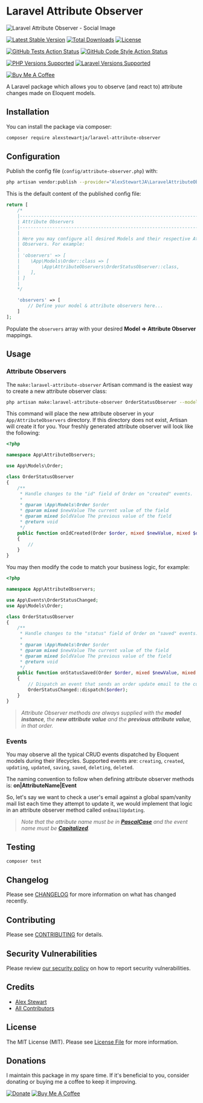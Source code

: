 # Laravel Attribute Observer

![Laravel Attribute Observer - Social Image](https://banners.beyondco.de/Laravel%20Attribute%20Observer.png?theme=light&packageManager=composer+require&packageName=alexstewartja%2Flaravel-attribute-observer&pattern=floatingCogs&style=style_2&description=Observe+%28and+react+to%29+attribute+changes+made+on+Eloquent+models.&md=1&showWatermark=0&fontSize=125px&images=https%3A%2F%2Flaravel.com%2Fimg%2Flogomark.min.svg)

[![Latest Stable Version](http://poser.pugx.org/alexstewartja/laravel-attribute-observer/v)](https://packagist.org/packages/alexstewartja/laravel-attribute-observer)
[![Total Downloads](http://poser.pugx.org/alexstewartja/laravel-attribute-observer/downloads)](https://packagist.org/packages/alexstewartja/laravel-attribute-observer)
[![License](http://poser.pugx.org/alexstewartja/laravel-attribute-observer/license)](https://packagist.org/packages/alexstewartja/laravel-attribute-observer)

[![GitHub Tests Action Status](https://img.shields.io/github/actions/workflow/status/alexstewartja/laravel-attribute-observer/run-tests.yml?label=tests)](https://github.com/alexstewartja/laravel-attribute-observer/actions?query=workflow%3Arun-tests+branch%3Amain)
[![GitHub Code Style Action Status](https://img.shields.io/github/actions/workflow/status/alexstewartja/laravel-attribute-observer/php-cs-fixer.yml?label=code%20style)](https://github.com/alexstewartja/laravel-attribute-observer/actions?query=workflow%3A"Check+%26+fix+styling"+branch%3Amain)

[![PHP Versions Supported](http://poser.pugx.org/alexstewartja/laravel-attribute-observer/require/php)](https://packagist.org/packages/alexstewartja/laravel-attribute-observer)
[![Laravel Versions Supported](https://img.shields.io/packagist/dependency-v/alexstewartja/laravel-attribute-observer/illuminate/contracts?label=laravel)](https://packagist.org/packages/alexstewartja/laravel-attribute-observer)

[![Buy Me A Coffee](https://img.shields.io/badge/Buy_Me-A_Coffee-orange?logo=buy-me-a-coffee)](https://buymeacoffee.com/alexstewartja)

A Laravel package which allows you to observe (and react to) attribute changes made on Eloquent models.

## Installation

You can install the package via composer:

```bash
composer require alexstewartja/laravel-attribute-observer
```

## Configuration

Publish the config file (`config/attribute-observer.php`) with:
```bash
php artisan vendor:publish --provider="AlexStewartJA\LaravelAttributeObserver\LaravelAttributeObserverServiceProvider"
```

This is the default content of the published config file:

```php
return [
    /*
    |--------------------------------------------------------------------------
    | Attribute Observers
    |--------------------------------------------------------------------------
    |
    | Here you may configure all desired Models and their respective Attribute
    | Observers. For example:
    |
    | 'observers' => [
    |    \App\Models\Order::class => [
    |        \App\AttributeObservers\OrderStatusObserver::class,
    |    ],
    | ]
    |
    */

    'observers' => [
        // Define your model & attribute observers here...
    ]
];
```

Populate the `observers` array with your desired **Model => Attribute Observer** mappings.

## Usage

### Attribute Observers

The `make:laravel-attribute-observer` Artisan command is the easiest way to create a new attribute observer class:

```bash
php artisan make:laravel-attribute-observer OrderStatusObserver --model=Order
```

This command will place the new attribute observer in your `App/AttributeObservers` directory. If this directory does not exist,
Artisan will create it for you. Your freshly generated attribute observer will look like the following:

```php
<?php

namespace App\AttributeObservers;

use App\Models\Order;

class OrderStatusObserver
{
    /**
     * Handle changes to the "id" field of Order on "created" events.
     *
     * @param \App\Models\Order $order
     * @param mixed $newValue The current value of the field
     * @param mixed $oldValue The previous value of the field
     * @return void
     */
    public function onIdCreated(Order $order, mixed $newValue, mixed $oldValue)
    {
        //
    }
}
```

You may then modify the code to match your business logic, for example:

```php
<?php

namespace App\AttributeObservers;

use App\Events\OrderStatusChanged;
use App\Models\Order;

class OrderStatusObserver
{
    /**
     * Handle changes to the "status" field of Order on "saved" events.
     *
     * @param \App\Models\Order $order
     * @param mixed $newValue The current value of the field
     * @param mixed $oldValue The previous value of the field
     * @return void
     */
    public function onStatusSaved(Order $order, mixed $newValue, mixed $oldValue)
    {
        // Dispatch an event that sends an order update email to the customer
        OrderStatusChanged::dispatch($order);
    }
}
```

> _Attribute Observer methods are always supplied with the **model instance**, the **new attribute value** and the **previous attribute
value**, in that order._

### Events

You may observe all the typical CRUD events dispatched by Eloquent models during their lifecycles. Supported events are:
`creating`, `created`, `updating`, `updated`, `saving`, `saved`, `deleting`, `deleted`.

The naming convention to follow when defining attribute observer methods is: **on|AttributeName|Event**

So, let's say we want to check a user's email against a global spam/vanity mail list each time they attempt to update it,
we would implement that logic in an attribute observer method called `onEmailUpdating`.

> _Note that the attribute name must be in **[PascalCase](https://techterms.com/definition/pascalcase)** and the
> event name must be **[Capitalized](https://wikipedia.org/wiki/Capitalization)**._

## Testing

```bash
composer test
```

## Changelog

Please see [CHANGELOG](CHANGELOG.md) for more information on what has changed recently.

## Contributing

Please see [CONTRIBUTING](.github/CONTRIBUTING.md) for details.

## Security Vulnerabilities

Please review [our security policy](../../security/policy) on how to report security vulnerabilities.

## Credits

- [Alex Stewart](https://github.com/alexstewartja)
- [All Contributors](../../contributors)

## License

The MIT License (MIT). Please see [License File](LICENSE.md) for more information.

## Donations

I maintain this package in my spare time.
If it's beneficial to you, consider donating or buying me a coffee to keep it improving.

[![Donate](https://img.shields.io/badge/Donate-PayPal-blue.svg?style=flat-square)](https://www.paypal.com/donate?business=iamalexstewart%40gmail.com&no_recurring=0&item_name=Laravel+Attribute+Observer&currency_code=USD)
[![Buy Me A Coffee](https://img.shields.io/badge/-buy_me_a%C2%A0coffee-orange?logo=buy-me-a-coffee)](https://www.buymeacoffee.com/asja)


